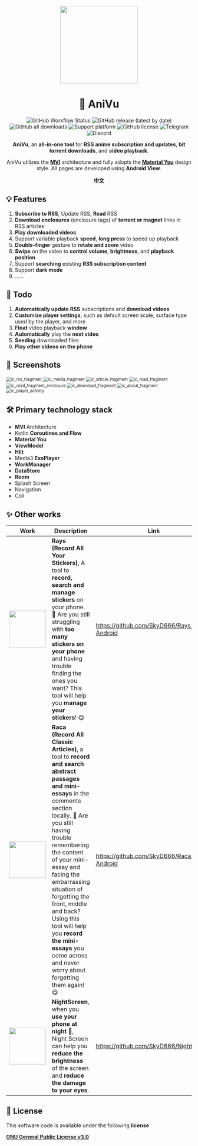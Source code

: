 <div align="center">
    <div>
        <img src="doc/image/AniVu.svg" style="height: 210px"/>
    </div>
    <h1>🥰 AniVu</h1>
    <p>
        <a href="https://github.com/SkyD666/AniVu/actions" style="text-decoration:none">
            <img src="https://img.shields.io/github/actions/workflow/status/SkyD666/AniVu/pre_release.yml?branch=master&style=for-the-badge" alt="GitHub Workflow Status"  />
        </a>
        <a href="https://github.com/SkyD666/AniVu/releases/latest" style="text-decoration:none">
            <img src="https://img.shields.io/github/v/release/SkyD666/AniVu?display_name=release&style=for-the-badge" alt="GitHub release (latest by date)"/>
        </a>
        <a href="https://github.com/SkyD666/AniVu/releases/latest" style="text-decoration:none" >
            <img src="https://img.shields.io/github/downloads/SkyD666/AniVu/total?style=for-the-badge" alt="GitHub all downloads"/>
        </a>
        <a href="https://www.android.com/versions/nougat-7-0" style="text-decoration:none" >
            <img src="https://img.shields.io/badge/Android 7.0+-brightgreen?style=for-the-badge&logo=android&logoColor=white" alt="Support platform"/>
        </a>
        <a href="https://github.com/SkyD666/AniVu/blob/master/LICENSE" style="text-decoration:none" >
            <img src="https://img.shields.io/github/license/SkyD666/AniVu?style=for-the-badge" alt="GitHub license"/>
        </a>
        <a href="https://t.me/SkyD666Chat" style="text-decoration:none" >
            <img src="https://img.shields.io/badge/Telegram-2CA5E0?logo=telegram&logoColor=white&style=for-the-badge" alt="Telegram"/>
        </a>
        <a href="https://discord.gg/pEWEjeJTa3" style="text-decoration:none" >
            <img src="https://img.shields.io/discord/982522006819991622?color=5865F2&label=Discord&logo=discord&logoColor=white&style=for-the-badge" alt="Discord"/>
        </a>
    </p>
    <p>
        <b>AniVu</b>, an <b>all-in-one tool</b> for <b>RSS anime subscription and updates</b>, <b>bit torrent downloads</b>, and <b>video playback</b>.
    </p>
    <p>
        AniVu utilizes the <b><a href="https://developer.android.com/topic/architecture#recommended-app-arch">MVI</a></b> architecture and fully adopts the <b><a href="https://m3.material.io/">Material You</a></b> design style. All pages are developed using <b>Android View</b>.
    </p>
    <p>
        <b><a href="doc/readme/README-zh-rCN.md">中文</a></b>
    </p>
</div>



## 💡 Features

1. **Subscribe to RSS**, Update RSS, **Read** RSS
2. **Download enclosures** (enclosure tags) of **torrent or magnet** links in RSS articles
3. **Play downloaded videos**
4. Support variable playback **speed**, **long press** to speed up playback
5. **Double-finger** gesture to **rotate and zoom** video
6. **Swipe** on the video to **control volume**, **brightness**, and **playback position**
7. Support **searching** existing **RSS subscription content**
8. Support **dark mode**
9. ......

## 🚧 Todo

1. **Automatically update RSS** subscriptions and **download videos**
2. **Customize player settings**, such as default screen scale, surface type used by the player, and more
3. **Float** video playback **window**
4. **Automatically** play the **next video**
5. **Seeding** downloaded files
6. **Play other videos on the phone**

## 🤩 Screenshots

<img src="doc/image/en/ic_rss_fragment.jpg" alt="ic_rss_fragment" style="zoom:80%;" /> <img src="doc/image/en/ic_media_fragment.jpg" alt="ic_media_fragment" style="zoom:80%;" />
<img src="doc/image/en/ic_article_fragment.jpg" alt="ic_article_fragment" style="zoom:80%;" /> <img src="doc/image/en/ic_read_fragment.jpg" alt="ic_read_fragment" style="zoom:80%;" />
<img src="doc/image/en/ic_read_fragment_enclosure.jpg" alt="ic_read_fragment_enclosure" style="zoom:80%;" /> <img src="doc/image/en/ic_download_fragment.jpg" alt="ic_download_fragment" style="zoom:80%;" />
<img src="doc/image/en/ic_about_fragment.jpg" alt="ic_about_fragment" style="zoom:80%;" />
<img src="doc/image/en/ic_player_activity.png" alt="ic_player_activity" style="zoom:80%;" />

## 🛠 Primary technology stack

- **MVI** Architecture
- Kotlin ﻿**Coroutines and Flow**
- **Material You**
- **ViewModel**
- **Hilt**
- Media3 **ExoPlayer**
- **WorkManager**
- **DataStore**
- **Room**
- Splash Screen
- Navigation
- Coil

## ✨ Other works

<table>
<thead>
  <tr>
    <th>Work</th>
    <th>Description</th>
    <th>Link</th>
  </tr>
</thead>
<tbody>
  <tr>
    <td><img src="doc/image/Rays.svg" style="height: 100px"/></td>
    <td><b>Rays (Record All Your Stickers)</b>, A tool to <b>record, search and manage stickers</b> on your phone. 🥰 Are you still struggling with <b>too many stickers on your phone</b> and having trouble finding the ones you want? This tool will help you <b>manage your stickers</b>! 😋</td>
    <td><a href="https://github.com/SkyD666/Rays-Android">https://github.com/SkyD666/Rays-Android</a></td>
  </tr>
  <tr>
    <td><img src="doc/image/Raca.svg" style="height: 100px"/></td>
    <td><b>Raca (Record All Classic Articles)</b>, a tool to <b>record and search abstract passages and mini-essays</b> in the comments section locally. 🤗 Are you still having trouble remembering the content of your mini-essay and facing the embarrassing situation of forgetting the front, middle and back? Using this tool will help you <b>record the mini-essays</b> you come across and never worry about forgetting them again! 😋</td>
    <td><a href="https://github.com/SkyD666/Raca-Android">https://github.com/SkyD666/Raca-Android</a></td>
  </tr>
  <tr>
    <td><img src="doc/image/NightScreen.svg" style="height: 100px"/></td>
    <td><b>NightScreen</b>, when you <b>use your phone at night</b> 🌙, Night Screen can help you <b>reduce the brightness</b> of the screen and <b>reduce the damage to your eyes</b>.</td>
    <td><a href="https://github.com/SkyD666/NightScreen">https://github.com/SkyD666/NightScreen</a></td>
  </tr>
</tbody>
</table>

## 📃 License

This software code is available under the following **license**

[**GNU General Public License v3.0**](LICENSE)
